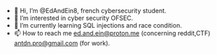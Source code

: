 - 👋 Hi, I’m @EdAndEin8, french cybersecurity student.
- 👀 I’m interested in cyber security OFSEC.
- 🌱 I’m currently learning SQL injections and race condition.
- 📫 How to reach me ed.and.ein@proton.me (concerning reddit,CTF)
                      antdn.pro@gmail.com (for work).

<!---
EdAndEin8/EdAndEin8 is a ✨ special ✨ repository because its `README.md` (this file) appears on your GitHub profile.
You can click the Preview link to take a look at your changes.
--->
